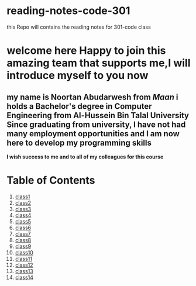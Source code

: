 # reading-notes-code-301
this Repo will contains the reading notes for 301-code class 


  # welcome here Happy to join this amazing team that supports me,I will introduce myself to you now 
  ## my name is Noortan Abudarwesh from *Maan* i holds a Bachelor's degree in Computer Engineering from Al-Hussein Bin Talal University Since graduating from university, I have not had many employment opportunities and I am now here to develop my programming skills
  **I wish success to me and to all of my colleagues for this course**
 
  # Table of Contents 
1. [class1](class1.md)
2. [class2](class2.md)
3. [class3](class3.md)
4. [class4](class4.md)
5. [class5](class5.md)
6. [class6](class6.md)
7. [class7](class7.md)
8. [class8](class8.md)
9. [class9](class9.md)
10. [class10](class10.md)
11. [class11](class11.md)
12. [class12](class12.md)
13. [class13](class13.md)
14. [class14](class14.md)